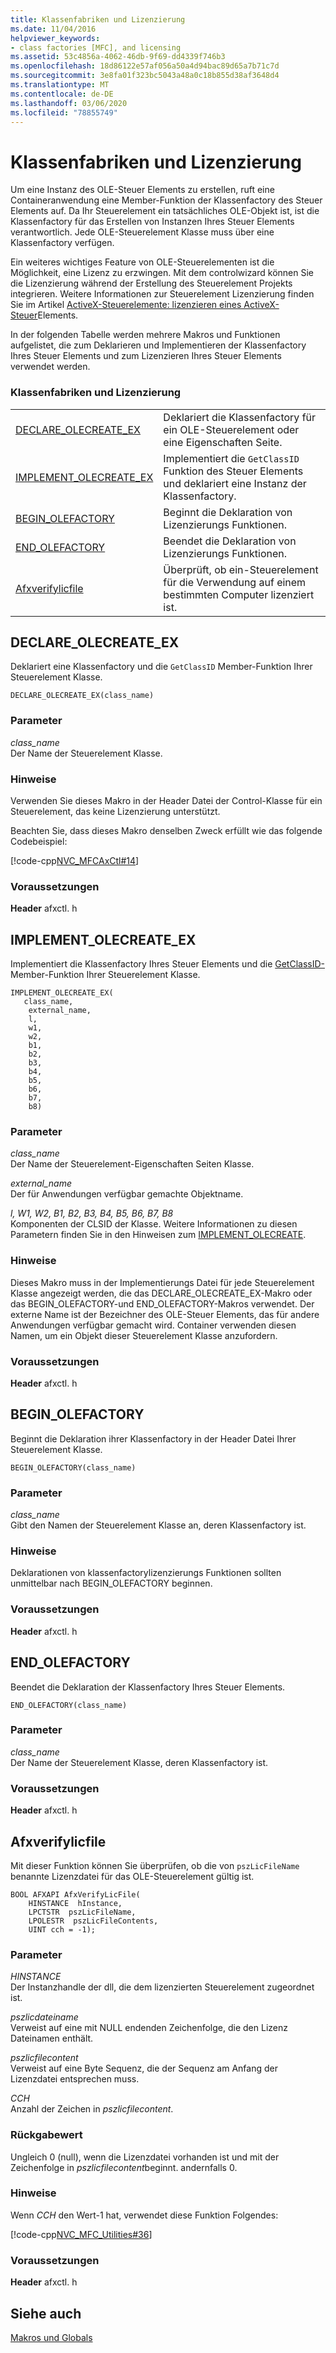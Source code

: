 ```yaml
---
title: Klassenfabriken und Lizenzierung
ms.date: 11/04/2016
helpviewer_keywords:
- class factories [MFC], and licensing
ms.assetid: 53c4856a-4062-46db-9f69-dd4339f746b3
ms.openlocfilehash: 18d86122e57af056a50a4d94bac89d65a7b71c7d
ms.sourcegitcommit: 3e8fa01f323bc5043a48a0c18b855d38af3648d4
ms.translationtype: MT
ms.contentlocale: de-DE
ms.lasthandoff: 03/06/2020
ms.locfileid: "78855749"
---
```

# <a name="class-factories-and-licensing"></a>Klassenfabriken und Lizenzierung

Um eine Instanz des OLE-Steuer Elements zu erstellen, ruft eine Containeranwendung eine Member-Funktion der Klassenfactory des Steuer Elements auf. Da Ihr Steuerelement ein tatsächliches OLE-Objekt ist, ist die Klassenfactory für das Erstellen von Instanzen Ihres Steuer Elements verantwortlich. Jede OLE-Steuerelement Klasse muss über eine Klassenfactory verfügen.

Ein weiteres wichtiges Feature von OLE-Steuerelementen ist die Möglichkeit, eine Lizenz zu erzwingen. Mit dem controlwizard können Sie die Lizenzierung während der Erstellung des Steuerelement Projekts integrieren. Weitere Informationen zur Steuerelement Lizenzierung finden Sie im Artikel [ActiveX-Steuerelemente: lizenzieren eines ActiveX-Steuer](../../mfc/mfc-activex-controls-licensing-an-activex-control.md)Elements.

In der folgenden Tabelle werden mehrere Makros und Funktionen aufgelistet, die zum Deklarieren und Implementieren der Klassenfactory Ihres Steuer Elements und zum Lizenzieren Ihres Steuer Elements verwendet werden.

### <a name="class-factories-and-licensing"></a>Klassenfabriken und Lizenzierung

|||
|-|-|
|[DECLARE_OLECREATE_EX](#declare_olecreate_ex)|Deklariert die Klassenfactory für ein OLE-Steuerelement oder eine Eigenschaften Seite.|
|[IMPLEMENT_OLECREATE_EX](#implement_olecreate_ex)|Implementiert die `GetClassID` Funktion des Steuer Elements und deklariert eine Instanz der Klassenfactory.|
|[BEGIN_OLEFACTORY](#begin_olefactory)|Beginnt die Deklaration von Lizenzierungs Funktionen.|
|[END_OLEFACTORY](#end_olefactory)|Beendet die Deklaration von Lizenzierungs Funktionen.|
|[Afxverifylicfile](#afxverifylicfile)|Überprüft, ob ein-Steuerelement für die Verwendung auf einem bestimmten Computer lizenziert ist.|

##  <a name="declare_olecreate_ex"></a>DECLARE_OLECREATE_EX

Deklariert eine Klassenfactory und die `GetClassID` Member-Funktion Ihrer Steuerelement Klasse.

```
DECLARE_OLECREATE_EX(class_name)
```

### <a name="parameters"></a>Parameter

*class_name*<br/>
Der Name der Steuerelement Klasse.

### <a name="remarks"></a>Hinweise

Verwenden Sie dieses Makro in der Header Datei der Control-Klasse für ein Steuerelement, das keine Lizenzierung unterstützt.

Beachten Sie, dass dieses Makro denselben Zweck erfüllt wie das folgende Codebeispiel:

[!code-cpp[NVC_MFCAxCtl#14](../../mfc/reference/codesnippet/cpp/class-factories-and-licensing_1.h)]

### <a name="requirements"></a>Voraussetzungen

  **Header** afxctl. h

##  <a name="implement_olecreate_ex"></a>IMPLEMENT_OLECREATE_EX

Implementiert die Klassenfactory Ihres Steuer Elements und die [GetClassID-](../../mfc/reference/colecontrol-class.md#getclassid) Member-Funktion Ihrer Steuerelement Klasse.

```
IMPLEMENT_OLECREATE_EX(
   class_name,
    external_name,
    l,
    w1,
    w2,
    b1,
    b2,
    b3,
    b4,
    b5,
    b6,
    b7,
    b8)
```

### <a name="parameters"></a>Parameter

*class_name*<br/>
Der Name der Steuerelement-Eigenschaften Seiten Klasse.

*external_name*<br/>
Der für Anwendungen verfügbar gemachte Objektname.

*l, W1, W2, B1, B2, B3, B4, B5, B6, B7, B8*<br/>
Komponenten der CLSID der Klasse. Weitere Informationen zu diesen Parametern finden Sie in den Hinweisen zum [IMPLEMENT_OLECREATE](run-time-object-model-services.md#implement_olecreate).

### <a name="remarks"></a>Hinweise

Dieses Makro muss in der Implementierungs Datei für jede Steuerelement Klasse angezeigt werden, die das DECLARE_OLECREATE_EX-Makro oder das BEGIN_OLEFACTORY-und END_OLEFACTORY-Makros verwendet. Der externe Name ist der Bezeichner des OLE-Steuer Elements, das für andere Anwendungen verfügbar gemacht wird. Container verwenden diesen Namen, um ein Objekt dieser Steuerelement Klasse anzufordern.

### <a name="requirements"></a>Voraussetzungen

  **Header** afxctl. h

##  <a name="begin_olefactory"></a>BEGIN_OLEFACTORY

Beginnt die Deklaration ihrer Klassenfactory in der Header Datei Ihrer Steuerelement Klasse.

```
BEGIN_OLEFACTORY(class_name)
```

### <a name="parameters"></a>Parameter

*class_name*<br/>
Gibt den Namen der Steuerelement Klasse an, deren Klassenfactory ist.

### <a name="remarks"></a>Hinweise

Deklarationen von klassenfactorylizenzierungs Funktionen sollten unmittelbar nach BEGIN_OLEFACTORY beginnen.

### <a name="requirements"></a>Voraussetzungen

  **Header** afxctl. h

##  <a name="end_olefactory"></a>END_OLEFACTORY

Beendet die Deklaration der Klassenfactory Ihres Steuer Elements.

```
END_OLEFACTORY(class_name)
```

### <a name="parameters"></a>Parameter

*class_name*<br/>
Der Name der Steuerelement Klasse, deren Klassenfactory ist.

### <a name="requirements"></a>Voraussetzungen

  **Header** afxctl. h

##  <a name="afxverifylicfile"></a>Afxverifylicfile

Mit dieser Funktion können Sie überprüfen, ob die von `pszLicFileName` benannte Lizenzdatei für das OLE-Steuerelement gültig ist.

```
BOOL AFXAPI AfxVerifyLicFile(
    HINSTANCE  hInstance,
    LPCTSTR  pszLicFileName,
    LPOLESTR  pszLicFileContents,
    UINT cch = -1);
```

### <a name="parameters"></a>Parameter

*HINSTANCE*<br/>
Der Instanzhandle der dll, die dem lizenzierten Steuerelement zugeordnet ist.

*pszlicdateiname*<br/>
Verweist auf eine mit NULL endenden Zeichenfolge, die den Lizenz Dateinamen enthält.

*pszlicfilecontent*<br/>
Verweist auf eine Byte Sequenz, die der Sequenz am Anfang der Lizenzdatei entsprechen muss.

*CCH*<br/>
Anzahl der Zeichen in *pszlicfilecontent*.

### <a name="return-value"></a>Rückgabewert

Ungleich 0 (null), wenn die Lizenzdatei vorhanden ist und mit der Zeichenfolge in *pszlicfilecontent*beginnt. andernfalls 0.

### <a name="remarks"></a>Hinweise

Wenn *CCH* den Wert-1 hat, verwendet diese Funktion Folgendes:

[!code-cpp[NVC_MFC_Utilities#36](../../mfc/codesnippet/cpp/class-factories-and-licensing_2.cpp)]

### <a name="requirements"></a>Voraussetzungen

  **Header** afxctl. h

## <a name="see-also"></a>Siehe auch

[Makros und Globals](../../mfc/reference/mfc-macros-and-globals.md)
